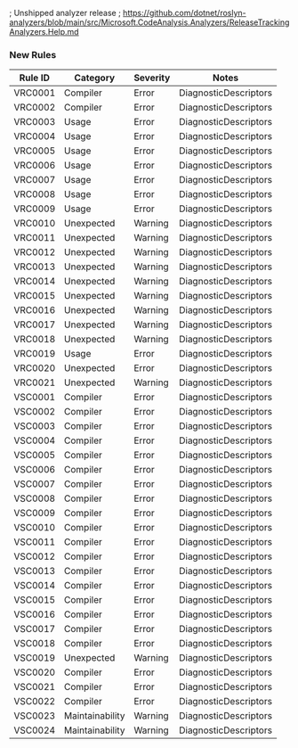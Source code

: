 ﻿; Unshipped analyzer release
; https://github.com/dotnet/roslyn-analyzers/blob/main/src/Microsoft.CodeAnalysis.Analyzers/ReleaseTrackingAnalyzers.Help.md
### New Rules

Rule ID | Category | Severity | Notes
--------|----------|----------|-------
VRC0001 | Compiler | Error | DiagnosticDescriptors
VRC0002 | Compiler | Error | DiagnosticDescriptors
VRC0003 | Usage | Error | DiagnosticDescriptors
VRC0004 | Usage | Error | DiagnosticDescriptors
VRC0005 | Usage | Error | DiagnosticDescriptors
VRC0006 | Usage | Error | DiagnosticDescriptors
VRC0007 | Usage | Error | DiagnosticDescriptors
VRC0008 | Usage | Error | DiagnosticDescriptors
VRC0009 | Usage | Error | DiagnosticDescriptors
VRC0010 | Unexpected | Warning | DiagnosticDescriptors
VRC0011 | Unexpected | Warning | DiagnosticDescriptors
VRC0012 | Unexpected | Warning | DiagnosticDescriptors
VRC0013 | Unexpected | Warning | DiagnosticDescriptors
VRC0014 | Unexpected | Warning | DiagnosticDescriptors
VRC0015 | Unexpected | Warning | DiagnosticDescriptors
VRC0016 | Unexpected | Warning | DiagnosticDescriptors
VRC0017 | Unexpected | Warning | DiagnosticDescriptors
VRC0018 | Unexpected | Warning | DiagnosticDescriptors
VRC0019 | Usage | Error | DiagnosticDescriptors
VRC0020 | Unexpected | Error | DiagnosticDescriptors
VRC0021 | Unexpected | Warning | DiagnosticDescriptors
VSC0001 | Compiler | Error | DiagnosticDescriptors
VSC0002 | Compiler | Error | DiagnosticDescriptors
VSC0003 | Compiler | Error | DiagnosticDescriptors
VSC0004 | Compiler | Error | DiagnosticDescriptors
VSC0005 | Compiler | Error | DiagnosticDescriptors
VSC0006 | Compiler | Error | DiagnosticDescriptors
VSC0007 | Compiler | Error | DiagnosticDescriptors
VSC0008 | Compiler | Error | DiagnosticDescriptors
VSC0009 | Compiler | Error | DiagnosticDescriptors
VSC0010 | Compiler | Error | DiagnosticDescriptors
VSC0011 | Compiler | Error | DiagnosticDescriptors
VSC0012 | Compiler | Error | DiagnosticDescriptors
VSC0013 | Compiler | Error | DiagnosticDescriptors
VSC0014 | Compiler | Error | DiagnosticDescriptors
VSC0015 | Compiler | Error | DiagnosticDescriptors
VSC0016 | Compiler | Error | DiagnosticDescriptors
VSC0017 | Compiler | Error | DiagnosticDescriptors
VSC0018 | Compiler | Error | DiagnosticDescriptors
VSC0019 | Unexpected | Warning | DiagnosticDescriptors
VSC0020 | Compiler | Error | DiagnosticDescriptors
VSC0021 | Compiler | Error | DiagnosticDescriptors
VSC0022 | Compiler | Error | DiagnosticDescriptors
VSC0023 | Maintainability | Warning | DiagnosticDescriptors
VSC0024 | Maintainability | Warning | DiagnosticDescriptors